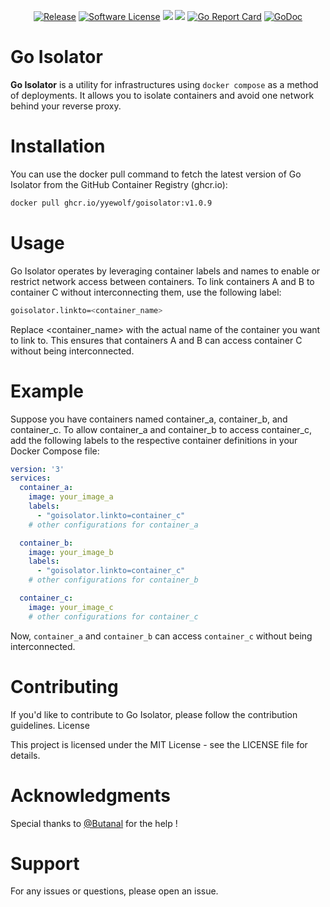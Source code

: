 <p align="center">
  <p align="center">
    <a href="https://github.com/yyewolf/goisolator/releases/latest"><img alt="Release" src="https://img.shields.io/github/release/yyewolf/goisolator.svg?style=flat-square"></a>
    <a href="/LICENSE"><img alt="Software License" src="https://img.shields.io/badge/license-MIT-brightgreen.svg?style=flat-square"></a>
    <a href="https://codeclimate.com/github/yyewolf/goisolator/test_coverage"><img src="https://api.codeclimate.com/v1/badges/d9fcf617937d6026221f/test_coverage" /></a>
    <a href="https://codeclimate.com/github/yyewolf/goisolator/maintainability"><img src="https://api.codeclimate.com/v1/badges/d9fcf617937d6026221f/maintainability" /></a>
    <a href="https://goreportcard.com/report/github.com/yyewolf/goisolator/backend"><img alt="Go Report Card" src="https://goreportcard.com/badge/github.com/yyewolf/goisolator/backend"></a>
    <a href="https://godoc.org/github.com/yyewolf/goisolator/backend"><img src="https://godoc.org/github.com/yyewolf/goisolator/backend?status.svg" alt="GoDoc"></a>
  </p>
</p>

# Go Isolator

**Go Isolator** is a utility for infrastructures using `docker compose` as a method of deployments. It allows you to isolate containers and avoid one network behind your reverse proxy.

# Installation

You can use the docker pull command to fetch the latest version of Go Isolator from the GitHub Container Registry (ghcr.io):

```bash
docker pull ghcr.io/yyewolf/goisolator:v1.0.9
```

# Usage

Go Isolator operates by leveraging container labels and names to enable or restrict network access between containers. To link containers A and B to container C without interconnecting them, use the following label:

```bash
goisolator.linkto=<container_name>
```

Replace <container_name> with the actual name of the container you want to link to. This ensures that containers A and B can access container C without being interconnected.

# Example

Suppose you have containers named container_a, container_b, and container_c. To allow container_a and container_b to access container_c, add the following labels to the respective container definitions in your Docker Compose file:

```yaml
version: '3'
services:
  container_a:
    image: your_image_a
    labels:
      - "goisolator.linkto=container_c"
    # other configurations for container_a

  container_b:
    image: your_image_b
    labels:
      - "goisolator.linkto=container_c"
    # other configurations for container_b

  container_c:
    image: your_image_c
    # other configurations for container_c
```

Now, `container_a` and `container_b` can access `container_c` without being interconnected.

# Contributing

If you'd like to contribute to Go Isolator, please follow the contribution guidelines.
License

This project is licensed under the MIT License - see the LICENSE file for details.

# Acknowledgments

Special thanks to [@Butanal](https://github.com/Butanal) for the help !

# Support

For any issues or questions, please open an issue.
